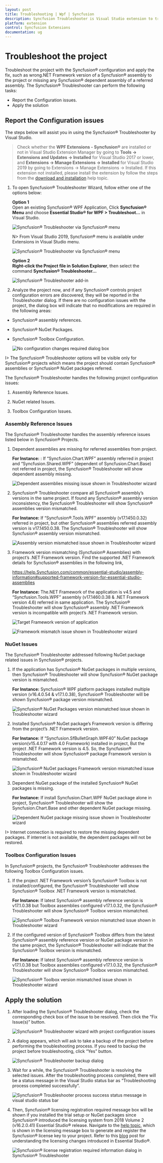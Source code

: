 ```yaml
---
layout: post
title: Troubleshooting | Wpf | Syncfusion
description: Syncfusion Troubleshooter is Visual Studio extension to troubleshoot the configuration issues in Syncfusion assembly reference, webconfig entries in projects.
platform: extension
control: Syncfusion Extensions
documentation: ug
---
```


# Troubleshoot the project

Troubleshoot the project with the Syncfusion® configuration and apply the fix, such as wrong.NET Framework version of a Syncfusion® assembly to the project or missing any Syncfusion® dependent assembly of a referred assembly. The Syncfusion® Troubleshooter can perform the following tasks:

* Report the Configuration issues.  
* Apply the solution

## Report the Configuration issues

The steps below will assist you in using the Syncfusion® Troubleshooter by Visual Studio. 

> Check whether the **WPF Extensions - Syncfusion®** are installed or not in Visual Studio Extension Manager by going to **Tools -> Extensions and Updates -> Installed** for Visual Studio 2017 or lower, and **Extensions -> Manage Extensions -> Installed** for Visual Studio 2019 by going to Extensions -> Manage Extensions -> Installed. If this extension not installed, please install the extension by follow the steps from the [download and installation](download-and-installation) help topic.

1. To open Syncfusion® Troubleshooter Wizard, follow either one of the options below: 
   
   **Option 1**  
   Open an existing Syncfusion® WPF Application, Click **Syncfusion® Menu** and choose **Essential Studio® for WPF > Troubleshoot…** in Visual Studio.

   ![Syncfusion® Troubleshooter via Syncfusion® menu](SyncfusionTroubleshooter_images/Syncfusion_Menu_Troubleshooter.png)

   N> From Visual Studio 2019, Syncfusion® menu is available under Extensions in Visual Studio menu.

   ![Syncfusion® Troubleshooter via Syncfusion® menu](SyncfusionTroubleshooter_images/Syncfusion_Menu_Troubleshooter_2019.png)


   **Option 2**  
   **Right-click the Project file in Solution Explorer**, then select the command **Syncfusion® Troubleshooter…**

   ![Syncfusion® Troubleshooter add-in](SyncfusionTroubleshooter_images/SyncfusionTroubleshooter-img1_2019.png)

2. Analyze the project now, and if any Syncfusion® controls project configuration errors are discovered, they will be reported in the Troubleshooter dialog.  If there are no configuration issues with the project, the dialog box will indicate that no modifications are required in the following areas:

* Syncfusion® assembly references.
* Syncfusion® NuGet Packages. 
* Syncfusion® Toolbox Configuration.

   ![No configuration changes required dialog box](SyncfusionTroubleshooter_images/SyncfusionTroubleshooter-img2.png)

I> The Syncfusion® Troubleshooter options will be visible only for Syncfusion® projects which means the project should contain Syncfusion® assemblies or Syncfusion® NuGet packages referred.

The Syncfusion® Troubleshooter handles the following project configuration issues: 

1. Assembly Reference Issues.

2. NuGet related Issues.

3. Toolbox Configuration Issues.

### Assembly Reference Issues

The Syncfusion® Troubleshooter handles the assembly reference issues listed below in Syncfusion® Projects. 

1. Dependent assemblies are missing for referred assemblies from project. 

   **For Instance:**  : If “Syncfusion.Chart.WPF” assembly referred in project and “Syncfusion.Shared.WPF” (dependent of Syncfusion.Chart.Base) not referred in project, the Syncfusion® Troubleshooter will show dependent assembly missing.

   ![Dependent assemblies missing issue shown in Troubleshooter wizard](SyncfusionTroubleshooter_images/SyncfusionTroubleshooter-img3.png)

2. Syncfusion® Troubleshooter compare all Syncfusion® assembly’s versions in the same project. If found any Syncfusion® assembly version inconsistency, the Syncfusion® Troubleshooter will show Syncfusion® assemblies version mismatched. 

   **For Instance:**  If “Syncfusion®.Tools.WPF” assembly (v17.1450.0.32) referred in project, but other Syncfusion® assemblies referred assembly version is v17.1450.0.38. The Syncfusion® Troubleshooter will show Syncfusion® assembly version mismatched.

   ![Assembly version mismatched issue shown in Troubleshooter wizard](SyncfusionTroubleshooter_images/SyncfusionTroubleshooter-img4.png)

3. Framework version mismatching (Syncfusion® Assemblies) with project’s .NET Framework version. Find the supported .NET Framework details for Syncfusion® assemblies in the following link,

   <https://help.Syncfusion.com/common/essential-studio/assembly-information#supported-framework-version-for-essential-studio-assemblies> 

   **For Instance:** The.NET Framework of the application is v4.5 and “Syncfusion.Tools.WPF” assembly (v17.1460.0.38 & .NET Framework version 4.6) referred in same application. The Syncfusion® Troubleshooter will show Syncfusion® assembly .NET Framework version is incompatible with project’s .NET Framework version.

   ![Target Framework version of application](SyncfusionTroubleshooter_images/SyncfusionTroubleshooter-img5.jpg)

   ![Framework mismatch issue shown in Troubleshooter wizard](SyncfusionTroubleshooter_images/SyncfusionTroubleshooter-img6.png)

### NuGet Issues

The Syncfusion® Troubleshooter addressed following NuGet package related issues in Syncfusion® projects. 

1. If the application has Syncfusion® NuGet packages in multiple versions, then Syncfusion® Troubleshooter will show  Syncfusion®  NuGet package version is mismatched. 

   **For Instance:** Syncfusion® WPF platform packages installed multiple version (v16.4.0.54 & v17.1.0.38), Syncfusion® Troubleshooter will be shown Syncfusion® package version mismatched.
 
   ![Syncfusion® NuGet Packages version mismatched issue shown in Troubleshooter wizard](SyncfusionTroubleshooter_images/SyncfusionTroubleshooter-img7.png)

2. Installed Syncfusion® NuGet package’s Framework version is differing from the project’s .NET Framework version.

   **For Instance:** If “Syncfusion.SfBulletGraph.WPF40” NuGet package version(v15.4.0.17 with 4.0 Framework) installed in project, But the project .NET Framework version is 4.5. So, the Syncfusion® Troubleshooter will show Syncfusion® package Framework version is mismatched.
  
   ![Syncfusion® NuGet packages Framework version mismatched issue shown in Troubleshooter wizard](SyncfusionTroubleshooter_images/SyncfusionTroubleshooter-img8.png)

3. Dependent NuGet package of the installed Syncfusion® NuGet packages is missing.

   **For Instance:** If install Syncfusion.Chart.WPF NuGet package alone in project, Syncfusion® Troubleshooter will show the Syncfusion.Chart.Base and other dependent NuGet package missing.
 
   ![Dependent NuGet package missing issue shown in Troubleshooter wizard](SyncfusionTroubleshooter_images/SyncfusionTroubleshooter-img9.png)

I> Internet connection is required to restore the missing dependent packages. If internet is not available, the dependent packages will not be restored.

### Toolbox Configuration Issues

In Syncfusion® projects, the Syncfusion® Troubleshooter addresses the following Toolbox Configuration issues.

1. If the project .NET Framework version’s Syncfusion® Toolbox is not installed/configured, the Syncfusion® Troubleshooter will show Syncfusion® Toolbox .NET Framework version is mismatched. 

   **For Instance:** If latest Syncfusion® assembly reference version is v17.1.0.38 but Toolbox assemblies configured v17.1.0.32, the Syncfusion® Troubleshooter will show Syncfusion® Toolbox version mismatched.
 
   ![Syncfusion® Toolbox Framework version mismatched issue shown in Troubleshooter wizard](SyncfusionTroubleshooter_images/SyncfusionTroubleshooter-img10.png)

2. If the configured version of Syncfusion® Toolbox differs from the latest Syncfusion® assembly reference version or NuGet package version in the same project, the Syncfusion® Troubleshooter will indicate that the Syncfusion® Toolbox version is mismatched.

   **For Instance:** If latest Syncfusion® assembly reference version is v17.1.0.38 but Toolbox assemblies configured v17.1.0.32, the Syncfusion® Troubleshooter will show Syncfusion® Toolbox version mismatched.
  
   ![Syncfusion® Toolbox version mismatched issue shown in Troubleshooter wizard](SyncfusionTroubleshooter_images/SyncfusionTroubleshooter-img11.png)

## Apply the solution

1. After loading the Syncfusion® Troubleshooter dialog, check the corresponding check box of the issue to be resolved. Then click the “Fix Issue(s)” button. 

   ![Syncfusion® Troubleshooter wizard with project configuration issues](SyncfusionTroubleshooter_images/SyncfusionTroubleshooter-img12.png)

2. A dialog appears, which will ask to take a backup of the project before performing the troubleshooting process. If you need to backup the project before troubleshooting, click “Yes” button. 

   ![Syncfusion® Troubleshooter backup dialog](SyncfusionTroubleshooter_images/SyncfusionTroubleshooter-img13.jpeg)

3. Wait for a while, the Syncfusion® Troubleshooter is resolving the selected issues. After the troubleshooting process completed, there will be a status message in the Visual Studio status bar as “Troubleshooting process completed successfully”.

   ![Syncfusion® Troubleshooter process success status message in visual studio status bar](SyncfusionTroubleshooter_images/SyncfusionTroubleshooter-img14.jpeg)

4. Then, Syncfusion® licensing registration required message box will be shown if you installed the trial setup or NuGet packages since Syncfusion® introduced the licensing system from 2018 Volume 2 (v16.2.0.41) Essential Studio® release. Navigate to the [help topic](https://help.Syncfusion.com/common/essential-studio/licensing/license-key#how-to-generate-Syncfusion-license-key), which is shown in the licensing message box to generate and register the Syncfusion® license key to your project. Refer to this [blog](https://blog.Syncfusion.com/post/Whats-New-in-2018-Volume-2-Licensing-Changes-in-the-1620x-Version-of-Essential-Studio.aspx) post for understanding the licensing changes introduced in Essential Studio®.   

   ![Syncfusion® license registration required information dialog in Syncfusion® Troubleshooter](SyncfusionTroubleshooter_images/SyncfusionTroubleshooter-img15.jpeg)